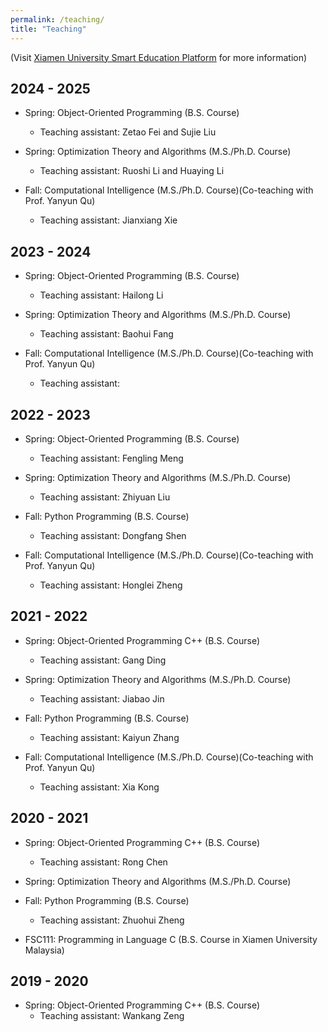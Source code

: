 ```yaml
---
permalink: /teaching/
title: "Teaching"
---
```


(Visit [Xiamen University Smart Education Platform](https://course.xmu.edu.cn/) for more information)

## <i class="fa fa-book" aria-hidden="true"></i> 2024 - 2025 
	
* Spring: Object-Oriented Programming (B.S. Course)
	* Teaching assistant: Zetao Fei and Sujie Liu

* Spring: Optimization Theory and Algorithms (M.S./Ph.D. Course)
	* Teaching assistant: Ruoshi Li and Huaying Li
	
* Fall: Computational Intelligence (M.S./Ph.D. Course)(Co-teaching with Prof. Yanyun Qu)
	* Teaching assistant: Jianxiang Xie

## <i class="fa fa-book" aria-hidden="true"></i> 2023 - 2024 
	
* Spring: Object-Oriented Programming (B.S. Course)
	* Teaching assistant: Hailong Li

* Spring: Optimization Theory and Algorithms (M.S./Ph.D. Course)
	* Teaching assistant: Baohui Fang
	
* Fall: Computational Intelligence (M.S./Ph.D. Course)(Co-teaching with Prof. Yanyun Qu)
	* Teaching assistant: 

## <i class="fa fa-book" aria-hidden="true"></i> 2022 - 2023

* Spring: Object-Oriented Programming (B.S. Course)
	* Teaching assistant: Fengling Meng

* Spring: Optimization Theory and Algorithms (M.S./Ph.D. Course)
	* Teaching assistant: Zhiyuan Liu

* Fall: Python Programming (B.S. Course)
	* Teaching assistant: Dongfang Shen
	
* Fall: Computational Intelligence (M.S./Ph.D. Course)(Co-teaching with Prof. Yanyun Qu)
	* Teaching assistant: Honglei Zheng
	
## <i class="fa fa-book" aria-hidden="true"></i> 2021 - 2022

* Spring: Object-Oriented Programming C++ (B.S. Course)
	* Teaching assistant: Gang Ding

* Spring: Optimization Theory and Algorithms (M.S./Ph.D. Course)
	* Teaching assistant: Jiabao Jin

* Fall: Python Programming (B.S. Course)
	* Teaching assistant: Kaiyun Zhang
	
* Fall: Computational Intelligence (M.S./Ph.D. Course)(Co-teaching with Prof. Yanyun Qu)
	* Teaching assistant: Xia Kong
	
## <i class="fa fa-book" aria-hidden="true"></i> 2020 - 2021

* Spring: Object-Oriented Programming C++ (B.S. Course)
	* Teaching assistant: Rong Chen

* Spring: Optimization Theory and Algorithms (M.S./Ph.D. Course)

* Fall: Python Programming (B.S. Course)
	* Teaching assistant: Zhuohui Zheng
	
* FSC111: Programming in Language C (B.S. Course in Xiamen University Malaysia)

## <i class="fa fa-book" aria-hidden="true"></i> 2019 - 2020

* Spring: Object-Oriented Programming C++ (B.S. Course)
	* Teaching assistant: Wankang Zeng

